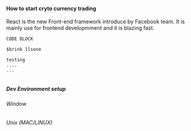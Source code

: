 #### How to start cryto currency trading

React is the new Front-end framework introduce by Facebook team. It is mainly use for frontend developmment and it is blazing fast.

```
CODE BLOCK

$brink 1lsone

testing
....
...


```


##### Dev Environment setup

###### Window

###### Unix (MAC/LINUX)
